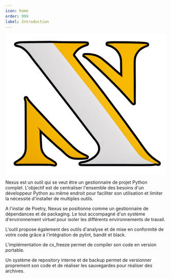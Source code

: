 ```yaml
---
icon: home
order: 999
label: Introduction
---
```

![](assets/logo.png)

Nexus est un outil qui se veut être un gestionnaire de projet Python complet.
L'objectif est de centraliser l'ensemble des besoins d'un développeur Python au même endroit pour faciliter son utilisation et limiter la nécessité d'installer de multiples outils.

A l'instar de Poetry, Nexus se positionne comme un gestionnaire de dépendances et de packaging. Le tout accompagné d'un système d'environnement virtuel pour isoler les différents environnements de travail.

L'outil propose également des outils d'analyse et de mise en conformité de votre code grâce à l'intégration de pylint, bandit et black.

L'implémentation de cx_freeze permet de compiler son code en version portable.

Un système de repository interne et de backup permet de versionner proprement son code et de réaliser les sauvegardes pour réaliser des archives.